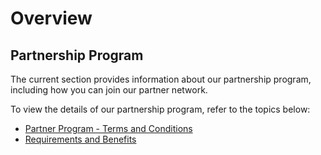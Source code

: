 # Overview

## Partnership Program

The current section provides information about our partnership program, including how you can join our partner network.  

To view the details of our partnership program, refer to the topics below:  

* [Partner Program - Terms and Conditions](partner-program-terms-and-conditions.md)  
* [Requirements and Benefits](requirements-and-benefits.md)  

